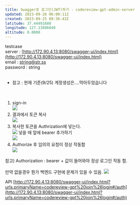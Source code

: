 ```yaml
---
title: Swagger로 로그인(JWT)하기 - codereview-gpt-admin-server
updated: 2023-09-26 06:00:11Z
created: 2023-09-25 09:36:43Z
latitude: 37.44491680
longitude: 127.13886840
altitude: 0.0000
---
```


testcase<br>
server : [http://172.90.4.13:8080/swagger-ui/index.html](http://172.90.4.13:8080/swagger-ui/index.html)<br>
email : string@str.ss<br>
password : string<br><br>


* 참고 : 현재 기준(9/25) 계정생성은....막아두었습니다<br>
<br><br>

1. sign-in<br>
	<img src="{{ site.baseurl }}/assets/1580d2e1f321eb9100e5dcfbd68a4c02.png"/> 
2. 결과에서 토큰 복사<br>
	<img src="{{ site.baseurl }}/assets/a803a4268c34cabf11e3a3533ec06d93.png"/>
3. 복사한 토큰을 Authrization에 넣는다.<br>
	<img src="{{ site.baseurl }}/assets/76d679b4d1455ea04d744ab3fecf360e.png"/>
	넣을 때 앞에 bearer 추가하기<br>
	<img src="{{ site.baseurl }}/assets/2357372b899e866831ebd30ac156621f.png"/>
4. Authorize 후 임의의 요청이 정상 작동함<br>
	<img src="{{ site.baseurl }}/assets/306f6a976edf2bce92b140cc1f5cdf7c.png"/>
	

참고) Authorization : bearer + 값이 들어와야 정상 로그인 작동 함.<br><br>
만약 없을경우 뭔가 백엔드 구현에 문제가 있을 수 있음.
<img src="{{ site.baseurl }}/assets/51746630023dc856f9816f3b5b6b23dc.png"/>

API
[http://172.90.4.13:8080/swagger-ui/index.html?urls.primaryName=codereview-gpt%20join%26login#/auth](http://172.90.4.13:8080/swagger-ui/index.html?urls.primaryName=codereview-gpt%20join%26login#/auth)
